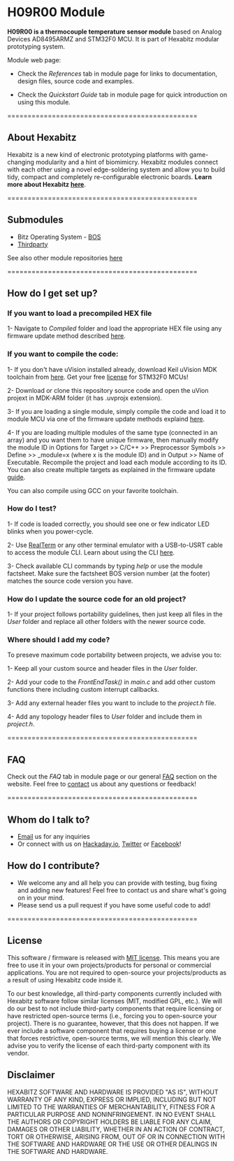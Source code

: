 # H09R00 Module #

**H09R00 is a thermocouple temperature sensor module** based on Analog Devices AD8495ARMZ and STM32F0 MCU. It is part of Hexabitz modular prototyping system.

Module web page: 

- Check the *References* tab in module page for links to documentation, design files, source code and examples.

- Check the *Quickstart Guide* tab in module page for quick introduction on using this module.

===============================================

## About Hexabitz ##

Hexabitz is a new kind of electronic prototyping platforms with game-changing modularity and a hint of biomimicry. Hexabitz modules connect with each other using a novel edge-soldering system and allow you to build tidy, compact and completely re-configurable electronic boards. **Learn more about Hexabitz [here](https://www.hexabitz.com/)**.

===============================================

## Submodules ##

- Bitz Operating System - [BOS](https://bitbucket.org/hexabitz/bos)
- [Thirdparty](https://bitbucket.org/hexabitz/thirdparty)

See also other module repositories [here](https://bitbucket.org/hexabitz/)

===============================================

## How do I get set up? ##

### If you want to load a precompiled HEX file ###

1- Navigate to *Compiled* folder and load the appropriate HEX file using any firmware update method described [here](https://hackaday.io/project/76446-hexabitz-modular-electronics-for-real/log/137477-how-to-update-module-firmware).

### If you want to compile the code: ###

1- If you don't have uVision installed already, download Keil uVision MDK toolchain from [here](http://www2.keil.com/mdk5/uvision/). Get your free [license](http://www.keil.com/) for STM32F0 MCUs!

2- Download or clone this repository source code and open the uVion projext in MDK-ARM folder (it has .uvprojx extension).

3- If you are loading a single module, simply compile the code and load it to module MCU via one of the firmware update methods explaind [here](https://hackaday.io/project/76446-hexabitz-modular-electronics-for-real/log/137477-how-to-update-module-firmware).

4- If you are loading multiple modules of the same type (connected in an array) and you want them to have unique firmware, then manually modify the module ID in Options for Target >> C/C++ >> Preprocessor Symbols >> Define >> _module=x (where x is the module ID) and in Output >> Name of Executable. Recompile the project and load each module according to its ID. You can also create multiple targets as explained in the firmware update [guide]().

You can also compile using GCC on your favorite toolchain.

### How do I test? ###

1- If code is loaded correctly, you should see one or few indicator LED blinks when you power-cycle.

2- Use [RealTerm](https://sourceforge.net/projects/realterm/) or any other terminal emulator with a USB-to-USRT cable to access the module CLI. Learn about using the CLI [here](https://hackaday.io/project/76446-hexabitz-modular-electronics-for-real/log/137487-using-the-command-line-interface-cli).

3- Check available CLI commands by typing *help* or use the module factsheet. Make sure the factsheet BOS version number (at the footer) matches the source code version you have.

### How do I update the source code for an old project? ###

1- If your project follows portability guidelines, then just keep all files in the *User* folder and replace all other folders with the newer source code.

### Where should I add my code? ###

To preseve maximum code portability between projects, we advise you to:

1- Keep all your custom source and header files in the *User* folder.

2- Add your code to the *FrontEndTask()* in *main.c* and add other custom functions there including custom interrupt callbacks.

3- Add any external header files you want to include to the *project.h* file.

4- Add any topology header files to *User* folder and include them in *project.h*.

===============================================

## FAQ ##

Check out the *FAQ* tab in module page or our general [FAQ](https://www.hexabitz.com/faq/) section on the website. Feel free to [contact](info@hexabitz.com) us about any questions or feedback!

===============================================

## Whom do I talk to? ##

* [Email](info@hexabitz.com) us for any inquiries
* Or connect with us on [Hackaday.io](https://hackaday.io/Hexabitz), [Twitter](https://twitter.com/HexabitzInc) or [Facebook](https://www.facebook.com/HexabitzInc/)!

## How do I contribute? ##

* We welcome any and all help you can provide with testing, bug fixing and adding new features! Feel free to contact us and share what's going on in your mind.
* Please send us a pull request if you have some useful code to add!

===============================================

## License ##
This software / firmware is released with [MIT license](https://opensource.org/licenses/MIT). This means you are free to use it in your own projects/products for personal or commercial applications. You are not required to open-source your projects/products as a result of using Hexabitz code inside it.

To our best knowledge, all third-party components currently included with Hexabitz software follow similar licenses (MIT, modified GPL, etc.). We will do our best to not include third-party components that require licensing or have restricted open-source terms (i.e., forcing you to open-source your project). There is no guarantee, however, that this does not happen. If we ever include a software component that requires buying a license or one that forces restrictive, open-source terms, we will mention this clearly. We advise you to verify the license of each third-party component with its vendor. 

## Disclaimer ##
HEXABITZ SOFTWARE AND HARDWARE IS PROVIDED "AS IS", WITHOUT WARRANTY OF ANY KIND, EXPRESS OR IMPLIED, INCLUDING BUT NOT LIMITED TO THE WARRANTIES OF MERCHANTABILITY, FITNESS FOR A PARTICULAR PURPOSE AND NONINFRINGEMENT. IN NO EVENT SHALL THE AUTHORS OR COPYRIGHT HOLDERS BE LIABLE FOR ANY CLAIM, DAMAGES OR OTHER LIABILITY, WHETHER IN AN ACTION OF CONTRACT, TORT OR OTHERWISE, ARISING FROM, OUT OF OR IN CONNECTION WITH THE SOFTWARE AND HARDWARE OR THE USE OR OTHER DEALINGS IN THE SOFTWARE AND HARDWARE.
